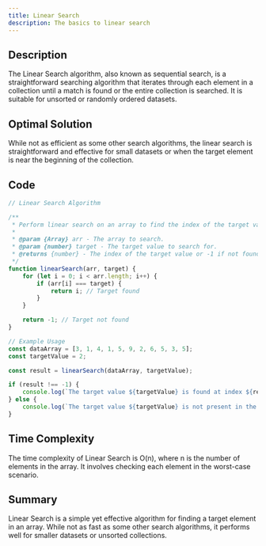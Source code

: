 ```yaml
---
title: Linear Search
description: The basics to linear search
---
```


## Description
The Linear Search algorithm, also known as sequential search, is a straightforward searching algorithm that iterates through each element in a collection until a match is found or the entire collection is searched. It is suitable for unsorted or randomly ordered datasets.

## Optimal Solution
While not as efficient as some other search algorithms, the linear search is straightforward and effective for small datasets or when the target element is near the beginning of the collection.

## Code
```javascript
// Linear Search Algorithm

/**
 * Perform linear search on an array to find the index of the target value.
 *
 * @param {Array} arr - The array to search.
 * @param {number} target - The target value to search for.
 * @returns {number} - The index of the target value or -1 if not found.
 */
function linearSearch(arr, target) {
    for (let i = 0; i < arr.length; i++) {
        if (arr[i] === target) {
            return i; // Target found
        }
    }

    return -1; // Target not found
}

// Example Usage
const dataArray = [3, 1, 4, 1, 5, 9, 2, 6, 5, 3, 5];
const targetValue = 2;

const result = linearSearch(dataArray, targetValue);

if (result !== -1) {
    console.log(`The target value ${targetValue} is found at index ${result}.`);
} else {
    console.log(`The target value ${targetValue} is not present in the array.`);
}
```

## Time Complexity
The time complexity of Linear Search is O(n), where n is the number of elements in the array. It involves checking each element in the worst-case scenario.

## Summary
Linear Search is a simple yet effective algorithm for finding a target element in an array. While not as fast as some other search algorithms, it performs well for smaller datasets or unsorted collections.

